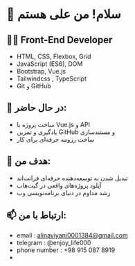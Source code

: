 # 👋 سلام! من علی هستم

## 👨‍💻 Front-End Developer

- HTML, CSS, Flexbox, Grid
- JavaScript (ES6), DOM
- Bootstrap, Vue.js
- Tailwindcss , TypeScript
- Git و GitHub

## 🌱 در حال حاضر:
- ساخت پروژه با Vue.js و API
- یادگیری و تمرین GitHub و مستندسازی
- ساخت رزومه حرفه‌ای برای کار

## 🎯 هدف من:
- تبدیل شدن به توسعه‌دهنده حرفه‌ای فرانت‌اند
- آپلود پروژه‌های واقعی در گیت‌هاب
- رشد مداوم در دنیای برنامه‌نویسی وب

## 📫 ارتباط با من:
- email : alinaviyani0001384@gmail.com
- telegram : @enjoy_life000
- phone number : +98 915 087 8919
- 


